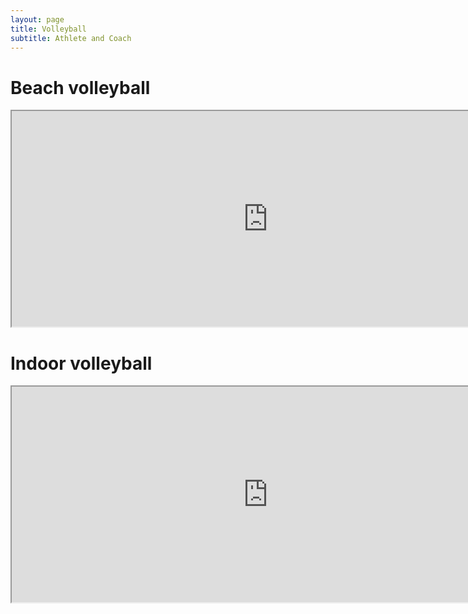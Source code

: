 ```yaml
---
layout: page
title: Volleyball
subtitle: Athlete and Coach
---
```

<h1> Beach volleyball </h1>
<iframe width="820" height="345" align="centre" src="https://www.youtube.com/embed/BAwcu_IpPAo?controls=0">
</iframe>

<h1> Indoor volleyball </h1>
<iframe width="820" height="345" align="centre" src="https://www.youtube.com/embed/91ZuySJKj3E">
</iframe>

